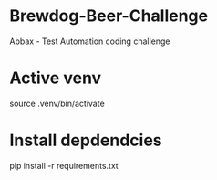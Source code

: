 # Brewdog-Beer-Challenge
Abbax - Test Automation coding challenge 

# Active venv
source .venv/bin/activate

# Install depdendcies
pip install -r requirements.txt
